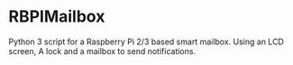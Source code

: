 # RBPIMailbox
Python 3 script for a Raspberry Pi 2/3 based smart mailbox. Using an LCD screen, A lock and a mailbox to send notifications.
